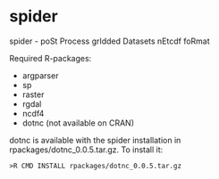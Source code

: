 # spider
spider - poSt Process grIdded Datasets nEtcdf foRmat

Required R-packages:
* argparser
* sp
* raster
* rgdal
* ncdf4
* dotnc (not available on CRAN)

dotnc is available with the spider installation in rpackages/dotnc_0.0.5.tar.gz. To install it:

```
>R CMD INSTALL rpackages/dotnc_0.0.5.tar.gz
```
